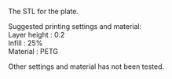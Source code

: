 The STL for the plate. <br>

Suggested printing settings and material: <br>
Layer height : 0.2 <br>
Infill : 25% <br>
Material : PETG <br>

Other settings and material has not been tested. <br>
